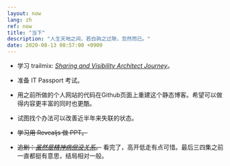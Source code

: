 ```yaml
---
layout: now
lang: zh
ref: now
title: "当下"
description: "人生天地之间，若白驹之过隙，忽然而已。"
date: 2020-08-13 00:57:00 +0900
---
```

* 学习 trailmix: [_Sharing and Visibility Architect Journey_](https://trailhead.salesforce.com/users/strailhead/trailmixes/architect-sharing-and-visibility)。
* 准备 IT Passport 考试。
* 用之前所做的个人网站的代码在Github页面上重建这个静态博客。希望可以做得内容更丰富的同时也更酷。
* 试图找个办法可以改善近半年来失联的状态。


* ~~学习用 Revealjs 做 PPT。~~
* ~~追剧：[_虽然是精神病但没关系_](https://tv.gboku.com/voddetail/1446.html)。~~  看完了，高开低走有点可惜。最后三四集之前一直都挺有意思，结局相对一般。